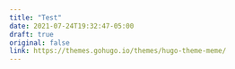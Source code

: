 ```yaml
---
title: "Test"
date: 2021-07-24T19:32:47-05:00
draft: true
original: false
link: https://themes.gohugo.io/themes/hugo-theme-meme/
---
```


